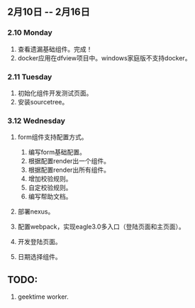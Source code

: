 
## 2月10日 -- 2月16日

### 2.10 Monday
1. 查看遗漏基础组件。完成！
2. docker应用在dfview项目中。windows家庭版不支持docker。

### 2.11 Tuesday
1. 初始化组件开发测试页面。
2. 安装sourcetree。

### 3.12 Wednesday
1. form组件支持配置方式。
   1. 编写form基础配置。
   2. 根据配置render出一个组件。
   3. 根据配置render出所有组件。
   4. 增加校验规则。
   5. 自定校验规则。
   6. 编写帮助文档。
2. 部署nexus。



1. 配置webpack，实现eagle3.0多入口（登陆页面和主页面）。
2. 开发登陆页面。
3. 日期选择组件。

## TODO:
1. geektime worker.